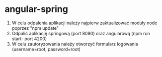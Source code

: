 # angular-spring

1. W celu odpalenia aplikacji należy najpierw zaktualizować moduły node poprzez "npm update"
2. Odpalić aplikację springową (port 8080) oraz angularową (npm run start- port 4200)
3. W celu zautoryzowania należy otworzyć formularz logowania (username=root, password=root)
